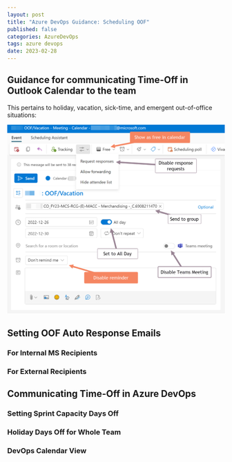 ```yaml
---
layout: post
title: "Azure DevOps Guidance: Scheduling OOF"
published: false
categories: AzureDevOps
tags: azure devops
date: 2023-02-28
---
```


## Guidance for communicating Time-Off in Outlook Calendar to the team

This pertains to holiday, vacation, sick-time, and emergent out-of-office situations:

![Out of Facility: OOF](/assets/images/OutOfFacilityComm.png)

## Setting OOF Auto Response Emails

### For Internal MS Recipients

### For External Recipients

## Communicating Time-Off in Azure DevOps

### Setting Sprint Capacity Days Off

### Holiday Days Off for Whole Team

### DevOps Calendar View
